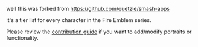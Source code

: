 well this was forked from https://github.com/quetzle/smash-apps

it's a tier list for every character in the Fire Emblem series.

Please review the [contribution guide](https://github.com/fe-tier-list-maker/fe-tier-list-maker.github.io/blob/master/CONTRIBUTING.md) if you want to add/modify portraits or functionality.
